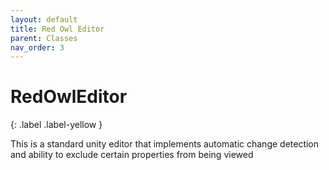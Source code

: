 ```yaml
---
layout: default
title: Red Owl Editor
parent: Classes
nav_order: 3
---
```


# RedOwlEditor<T>
{: .label .label-yellow  }

This is a standard unity editor that implements automatic change detection and ability to exclude certain properties from being viewed